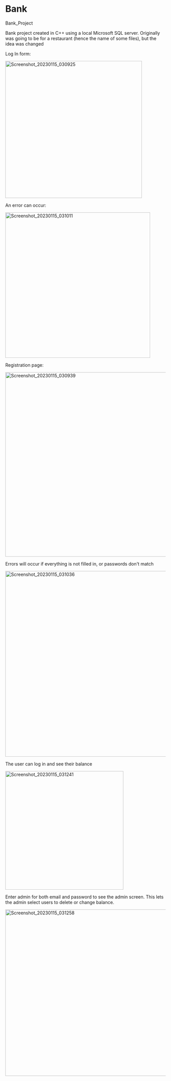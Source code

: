# Bank
Bank_Project

Bank project created in C++ using a local Microsoft SQL server.
Originally was going to be for a restaurant (hence the name of some files), but the idea was changed

Log In form:

<img width="429" alt="Screenshot_20230115_030925" src="https://user-images.githubusercontent.com/95258969/212609572-71a3a7ae-ab6f-4192-928b-1b72b540e689.png">

An error can occur:

<img width="455" alt="Screenshot_20230115_031011" src="https://user-images.githubusercontent.com/95258969/212609621-5abf04b6-525a-4b3e-91ef-4cfcd4c81c86.png">

Registration page:

<img width="577" alt="Screenshot_20230115_030939" src="https://user-images.githubusercontent.com/95258969/212609650-8f5d0f0e-1df5-426f-96d9-3790f6c7db83.png">

Errors will occur if everything is not filled in, or passwords don't match

<img width="581" alt="Screenshot_20230115_031036" src="https://user-images.githubusercontent.com/95258969/212609665-e8df97a1-83ab-4ba3-a0a0-85ba17b1b2b8.png">

The user can log in and see their balance

<img width="371" alt="Screenshot_20230115_031241" src="https://user-images.githubusercontent.com/95258969/212609725-d2f3c563-a907-4945-9d03-4472c8da13f1.png">

Enter admin for both email and password to see the admin screen. This lets the admin select users to delete or change balance. 

<img width="521" alt="Screenshot_20230115_031258" src="https://user-images.githubusercontent.com/95258969/212609757-85d89f0f-f068-4757-abe8-65b165793911.png">
